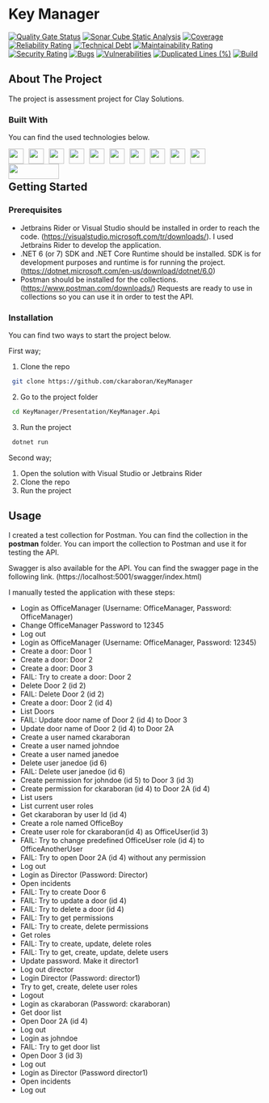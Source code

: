 # Key Manager

[![Quality Gate Status](https://sonarcloud.io/api/project_badges/measure?project=ckaraboran_KeyManager&metric=alert_status)](https://sonarcloud.io/summary/new_code?id=ckaraboran_KeyManager)
[![Sonar Cube Static Analysis](https://sonarcloud.io/api/project_badges/measure?project=ckaraboran_KeyManager&metric=ncloc)](https://sonarcloud.io/dashboard?id=ckaraboran_KeyManager)
[![Coverage](https://sonarcloud.io/api/project_badges/measure?project=ckaraboran_KeyManager&metric=coverage)](https://sonarcloud.io/summary/new_code?id=ckaraboran_KeyManager)
[![Reliability Rating](https://sonarcloud.io/api/project_badges/measure?project=ckaraboran_KeyManager&metric=reliability_rating)](https://sonarcloud.io/summary/new_code?id=ckaraboran_KeyManager)
[![Technical Debt](https://sonarcloud.io/api/project_badges/measure?project=ckaraboran_KeyManager&metric=sqale_index)](https://sonarcloud.io/summary/new_code?id=ckaraboran_KeyManager)
[![Maintainability Rating](https://sonarcloud.io/api/project_badges/measure?project=ckaraboran_KeyManager&metric=sqale_rating)](https://sonarcloud.io/summary/new_code?id=ckaraboran_KeyManager)
[![Security Rating](https://sonarcloud.io/api/project_badges/measure?project=ckaraboran_KeyManager&metric=security_rating)](https://sonarcloud.io/summary/new_code?id=ckaraboran_KeyManager)
[![Bugs](https://sonarcloud.io/api/project_badges/measure?project=ckaraboran_KeyManager&metric=bugs)](https://sonarcloud.io/summary/new_code?id=ckaraboran_KeyManager)
[![Vulnerabilities](https://sonarcloud.io/api/project_badges/measure?project=ckaraboran_KeyManager&metric=vulnerabilities)](https://sonarcloud.io/summary/new_code?id=ckaraboran_KeyManager)
[![Duplicated Lines (%)](https://sonarcloud.io/api/project_badges/measure?project=ckaraboran_KeyManager&metric=duplicated_lines_density)](https://sonarcloud.io/summary/new_code?id=ckaraboran_KeyManager)
[![Build](https://github.com/ckaraboran/KeyManager/actions/workflows/build.yml/badge.svg)](https://github.com/ckaraboran/KeyManager/actions/workflows/build.yml)

## About The Project

The project is assessment project for Clay Solutions.

### Built With

You can find the used technologies below.

<p>
	<a href="#"><img height="30" width="30" style="float:left; margin-right: 10px;" src="https://cdn.jsdelivr.net/gh/devicons/devicon/icons/dot-net/dot-net-plain-wordmark.svg" /></a>
	<a href="#"><img height="30" width="30" style="float:left; margin-right: 10px;" src="https://cdn.jsdelivr.net/gh/devicons/devicon/icons/csharp/csharp-plain.svg" /></a>
	<a href="#"><img height="30" width="30" style="float:left; margin-right: 10px;" src="https://cdn.jsdelivr.net/gh/devicons/devicon/icons/git/git-plain-wordmark.svg" /></a>
	<a href="#"><img height="30" width="30" style="float:left; margin-right: 10px;" src="https://cdn.jsdelivr.net/gh/devicons/devicon/icons/github/github-original-wordmark.svg" /></a>
	<a href="#"><img height="30" width="30" style="float:left; margin-right: 10px;" src="https://cdn.jsdelivr.net/gh/devicons/devicon/icons/jetbrains/jetbrains-original.svg" /></a>
	<a href="#"><img height="30" width="30" style="float:left; margin-right: 10px;" src="https://cdn.jsdelivr.net/gh/devicons/devicon/icons/nuget/nuget-original.svg" /></a>
	<a href="#"><img height="30" width="30" style="float:left; margin-right: 10px;" src="https://cdn.jsdelivr.net/gh/devicons/devicon/icons/sqlite/sqlite-original-wordmark.svg" /></a>
	<a href="#"><img height="30" width="30" style="float:left; margin-right: 10px;" src="https://cdn.jsdelivr.net/gh/devicons/devicon/icons/visualstudio/visualstudio-plain-wordmark.svg" /></a>
	<a href="#"><img height="30" width="30" style="float:left; margin-right: 10px;" src="https://www.svgrepo.com/show/354201/postman.svg" /></a>
	<a href="#"><img height="30" width="30" style="float:left; margin-right: 10px;" src="https://static-00.iconduck.com/assets.00/swagger-icon-256x256-c63r3xzo.png" /></a>
	<a href="#"><img height="30" width="100" style="float:left; margin-right: 10px;" src="https://automapper.org/images/black_logo.png" /></a>
</p>
<br /><br />

## Getting Started

### Prerequisites
* Jetbrains Rider or Visual Studio should be installed in order to reach the code. (https://visualstudio.microsoft.com/tr/downloads/). I used Jetbrains Rider to develop the application.
* .NET 6 (or 7) SDK and .NET Core Runtime should be installed. SDK is for development purposes and runtime is for running the project. (https://dotnet.microsoft.com/en-us/download/dotnet/6.0)
* Postman should be installed for the collections. (https://www.postman.com/downloads/) Requests are ready to use in collections so you can use it in order to test the API.

### Installation
You can find two ways to start the project below.

First way;
1. Clone the repo
```sh
 git clone https://github.com/ckaraboran/KeyManager
 ```
2. Go to the project folder
```sh
 cd KeyManager/Presentation/KeyManager.Api
 ```
3. Run the project
```sh
 dotnet run 
 ```

Second way;

1. Open the solution with Visual Studio or Jetbrains Rider
2. Clone the repo
3. Run the project

## Usage

I created a test collection for Postman. You can find the collection in the **postman** folder. You can import the collection to Postman and use it for testing the API.

Swagger is also available for the API. You can find the swagger page in the following link. (https://localhost:5001/swagger/index.html)

I manually tested the application with these steps:

* Login as OfficeManager (Username: OfficeManager, Password: OfficeManager)
* Change OfficeManager Password to 12345
* Log out
* Login as OfficeManager (Username: OfficeManager, Password: 12345)
* Create a door: Door 1
* Create a door: Door 2
* Create a door: Door 3
* FAIL: Try to create a door: Door 2
* Delete Door 2 (id 2)
* FAIL: Delete Door 2 (id 2)
* Create a door: Door 2 (id 4)
* List Doors
* FAIL: Update door name of Door 2 (id 4) to Door 3
* Update door name of Door 2 (id 4) to Door 2A
* Create a user named ckaraboran
* Create a user named johndoe
* Create a user named janedoe
* Delete user janedoe (id 6)
* FAIL: Delete user janedoe (id 6)
* Create permission for johndoe (id 5) to Door 3 (id 3)
* Create permission for ckaraboran (id 4) to Door 2A (id 4)
* List users
* List current user roles
* Get ckaraboran by user Id (id 4)
* Create a role named OfficeBoy
* Create user role for ckaraboran(id 4) as OfficeUser(id 3)
* FAIL: Try to change predefined OfficeUser role (id 4) to OfficeAnotherUser
* FAIL: Try to open Door 2A (id 4) without any permission
* Log out
* Login as Director (Password: Director)
* Open incidents
* FAIL: Try to create Door 6
* FAIL: Try to update a door (id 4)
* FAIL: Try to delete a door (id 4)
* FAIL: Try to get permissions
* FAIL: Try to create, delete permissions
* Get roles
* FAIL: Try to create, update, delete roles
* FAIL: Try to get, create, update, delete users
* Update password. Make it director1
* Log out director
* Login Director (Password: director1)
* Try to get, create, delete user roles
* Logout
* Login as ckaraboran (Password: ckaraboran)
* Get door list
* Open Door 2A (id 4)
* Log out
* Login as johndoe
* FAIL: Try to get door list
* Open Door 3 (id 3)
* Log out
* Login as Director (Password director1)
* Open incidents
* Log out